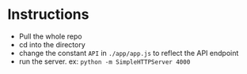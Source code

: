 # Instructions

* Pull the whole repo
* cd into the directory
* change the constant `API` in `./app/app.js` to reflect the API endpoint
* run the server. ex: `python -m SimpleHTTPServer 4000`
